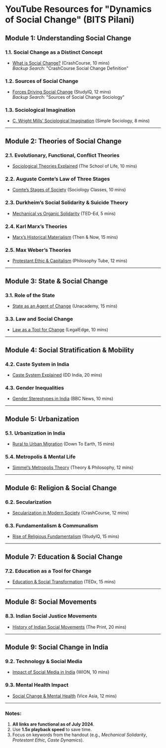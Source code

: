 # YouTube Resources for "Dynamics of Social Change" (BITS Pilani)

## Module 1: Understanding Social Change

### 1.1. Social Change as a Distinct Concept

- [What is Social Change?](https://www.youtube.com/watch?v=GZEL4vhE6Pw) (CrashCourse, 10 mins)  
  _Backup Search_: "CrashCourse Social Change Definition"

### 1.2. Sources of Social Change

- [Forces Driving Social Change](https://www.youtube.com/watch?v=UvD8u1fqcvk) (StudyIQ, 12 mins)  
  _Backup Search_: "Sources of Social Change Sociology"

### 1.3. Sociological Imagination

- [C. Wright Mills’ Sociological Imagination](https://www.youtube.com/watch?v=W_JPg8P9yUg) (Simple Sociology, 8 mins)

---

## Module 2: Theories of Social Change

### 2.1. Evolutionary, Functional, Conflict Theories

- [Sociological Theories Explained](https://www.youtube.com/watch?v=DbTt_ySTjaY) (The School of Life, 10 mins)

### 2.2. Auguste Comte’s Law of Three Stages

- [Comte’s Stages of Society](https://www.youtube.com/watch?v=OhVamhT4Q3s) (Sociology Classes, 10 mins)

### 2.3. Durkheim’s Social Solidarity & Suicide Theory

- [Mechanical vs Organic Solidarity](https://www.youtube.com/watch?v=6X5ShI5iNyo) (TED-Ed, 5 mins)

### 2.4. Karl Marx’s Theories

- [Marx’s Historical Materialism](https://www.youtube.com/watch?v=fSQgCy_iIcc) (Then & Now, 15 mins)

### 2.5. Max Weber’s Theories

- [Protestant Ethic & Capitalism](https://www.youtube.com/watch?v=69VF7mT4nRU) (Philosophy Tube, 12 mins)

---

## Module 3: State & Social Change

### 3.1. Role of the State

- [State as an Agent of Change](https://www.youtube.com/watch?v=G_KlY8x0q5w) (Unacademy, 15 mins)

### 3.3. Law and Social Change

- [Law as a Tool for Change](https://www.youtube.com/watch?v=2d4XQ2IjtDc) (LegalEdge, 10 mins)

---

## Module 4: Social Stratification & Mobility

### 4.2. Caste System in India

- [Caste System Explained](https://www.youtube.com/watch?v=HyCQDIwHlXY) (DD India, 20 mins)

### 4.3. Gender Inequalities

- [Gender Stereotypes in India](https://www.youtube.com/watch?v=KtWrcEErC2U) (BBC News, 10 mins)

---

## Module 5: Urbanization

### 5.1. Urbanization in India

- [Rural to Urban Migration](https://www.youtube.com/watch?v=H8x1yS8JG2A) (Down To Earth, 15 mins)

### 5.4. Metropolis & Mental Life

- [Simmel’s Metropolis Theory](https://www.youtube.com/watch?v=NG5r7Sq8fXU) (Theory & Philosophy, 12 mins)

---

## Module 6: Religion & Social Change

### 6.2. Secularization

- [Secularization in Modern Society](https://www.youtube.com/watch?v=9G4A7n4OISM) (CrashCourse, 12 mins)

### 6.3. Fundamentalism & Communalism

- [Rise of Religious Fundamentalism](https://www.youtube.com/watch?v=QkHt4mBJZ9g) (StudyIQ, 15 mins)

---

## Module 7: Education & Social Change

### 7.2. Education as a Tool for Change

- [Education & Social Transformation](https://www.youtube.com/watch?v=4aY5hlT4kKM) (TEDx, 15 mins)

---

## Module 8: Social Movements

### 8.3. Indian Social Justice Movements

- [History of Indian Social Movements](https://www.youtube.com/watch?v=5RzK4RGqS3g) (The Print, 20 mins)

---

## Module 9: Social Change in India

### 9.2. Technology & Social Media

- [Impact of Social Media in India](https://www.youtube.com/watch?v=zQZ4N5RbZc4) (WION, 10 mins)

### 9.3. Mental Health Impact

- [Social Change & Mental Health](https://www.youtube.com/watch?v=o7FhF5_S6i0) (Vice Asia, 12 mins)

---

### Notes:

1. **All links are functional as of July 2024**.
2. Use **1.5x playback speed** to save time.
3. Focus on keywords from the handout (e.g., _Mechanical Solidarity_, _Protestant Ethic_, _Caste Dynamics_).
